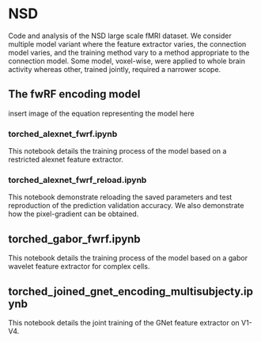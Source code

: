 # NSD
Code and analysis of the NSD large scale fMRI dataset. We consider multiple model variant where the feature extractor varies, the connection model varies, and the training method vary to a method appropriate to the connection model. Some model, voxel-wise, were applied to whole brain activity whereas other, trained jointly, required a narrower scope.

## The fwRF encoding model
insert image of the equation representing the model here

### torched_alexnet_fwrf.ipynb
This notebook details the training process of the model based on a restricted alexnet feature extractor.

### torched_alexnet_fwrf_reload.ipynb
This notebook demonstrate reloading the saved parameters and test reproduction of the prediction validation accuracy. We also demonstrate how the pixel-gradient can be obtained.


## torched_gabor_fwrf.ipynb
This notebook details the training process of the model based on a gabor wavelet feature extractor for complex cells.

## torched_joined_gnet_encoding_multisubjecty.ipynb
This notebook details the joint training of the GNet feature extractor on V1-V4.
